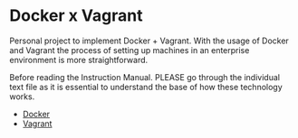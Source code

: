 # Docker x Vagrant
Personal project to implement Docker + Vagrant. With the usage of Docker and Vagrant the process of setting up machines in an enterprise environment is more straightforward.

Before reading the Instruction Manual. PLEASE go through the individual text file as it is essential to understand the base of how these technology works.

* [Docker](https://github.com/0x4F776C/Docker)
* [Vagrant](https://github.com/0x4F776C/Vagrant)
